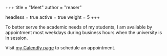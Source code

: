 +++
title = "Meet"
author = "reaser"

headless = true
active = true
weight = 5
+++

To better serve the academic needs of my students, I am available by appointment most weekdays during business hours when the university is in session.

Visit [my Calendly page](https://calendly.com/reaser) to schedule an appointment.
